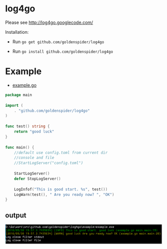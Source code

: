 # log4go
Please see http://log4go.googlecode.com/

Installation:

- Run `go get github.com/goldenspider/log4go`

- Run `go install github.com/goldenspider/log4go`

# Example
* [example.go](example/example.go)
```go
package main

import (
	. "github.com/goldenspider/log4go"
)

func test() string {
	return "good luck"
}

func main() {
	//default use config.toml from current dir
	//console and file
	//StartLogServer("config.toml")

	StartLogServer()
	defer StopLogServer()

	LogInfof("This is good start. %s", test())
	LogWarn(test(), " Are you ready now? ", "OK")
}
```
## output
![image](example.png)

